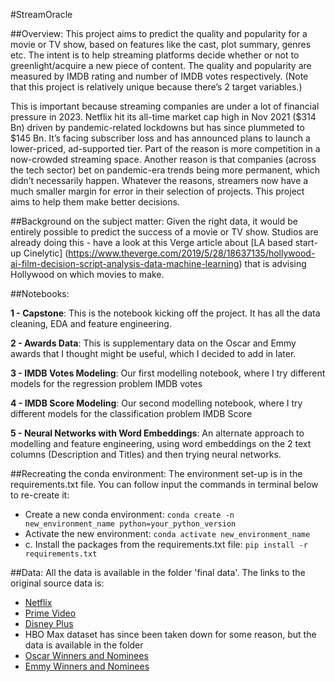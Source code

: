 #StreamOracle

##Overview:
This project aims to predict the quality and popularity for a movie or TV show, based on features like the cast, plot summary, genres etc. The intent is to help streaming platforms decide whether or not to greenlight/acquire a new piece of content. The quality and popularity are measured by IMDB rating and number of IMDB votes respectively. (Note that this project is relatively unique because there’s 2 target variables.)

This is important because streaming companies are under a lot of financial pressure in 2023. Netflix hit its all-time market cap high in Nov 2021 (\$314 Bn) driven by pandemic-related lockdowns but has since plummeted to $145 Bn. It’s facing subscriber loss and has announced plans to launch a lower-priced, ad-supported tier. Part of the reason is more competition in a now-crowded streaming space. Another reason is that companies (across the tech sector) bet on pandemic-era trends being more permanent, which didn’t necessarily happen.
Whatever the reasons, streamers now have a much smaller margin for error in their selection of projects. This project aims to help them make better decisions.

##Background on the subject matter:
Given the right data, it would be entirely possible to predict the success of a movie or TV show. Studios are already doing this - have a look at this Verge article about [LA based start-up Cinelytic] (https://www.theverge.com/2019/5/28/18637135/hollywood-ai-film-decision-script-analysis-data-machine-learning) that is advising Hollywood on which movies to make.

##Notebooks:

**1 - Capstone**:
This is the notebook kicking off the project. It has all the data cleaning, EDA and feature engineering.

**2 - Awards Data**:
This is supplementary data on the Oscar and Emmy awards that I thought might be useful, which I decided to add in later.

**3 - IMDB Votes Modeling**:
Our first modelling notebook, where I try different models for the regression problem IMDB votes

**4 - IMDB Score Modeling**:
Our second modelling notebook, where I try different models for the classification problem IMDB Score

**5 - Neural Networks with Word Embeddings**:
An alternate approach to modelling and feature engineering, using word embeddings on the 2 text columns (Description and Titles) and then trying neural networks.


##Recreating the conda environment:
The environment set-up is in the requirements.txt file. You can follow input the commands in terminal below to re-create it:
- Create a new conda environment: `conda create -n new_environment_name python=your_python_version`
- Activate the new environment: `conda activate new_environment_name`
- c. Install the packages from the requirements.txt file: `pip install -r requirements.txt`

##Data:
All the data is available in the folder 'final data'. The links to the original source data is:
- [Netflix](https://www.kaggle.com/datasets/shivamb/netflix-shows)
- [Prime Video](https://www.kaggle.com/datasets/shivamb/amazon-prime-movies-and-tv-shows)
- [Disney Plus](https://www.kaggle.com/datasets/shivamb/disney-movies-and-tv-shows)
- HBO Max dataset has since been taken down for some reason, but the data is available in the folder
- [Oscar Winners and Nominees](https://www.kaggle.com/datasets/unanimad/the-oscar-award)
- [Emmy Winners and Nominees](https://www.kaggle.com/datasets/unanimad/emmy-awards)